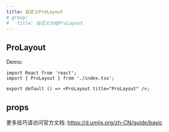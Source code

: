 ```yaml
---
title: 自定义ProLayout
# group:
#   title: 自定义分组ProLayout
---
```


## ProLayout

Demo:

```tsx
import React from 'react';
import { ProLayout } from './index.tsx';

export default () => <ProLayout title="ProLayout" />;
```

## props

更多技巧请访问官方文档: https://d.umijs.org/zh-CN/guide/basic